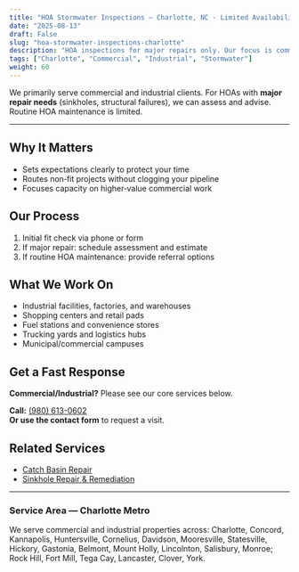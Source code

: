 ```yaml
---
title: "HOA Stormwater Inspections — Charlotte, NC - Limited Availability"
date: "2025-08-13"
draft: False
slug: "hoa-stormwater-inspections-charlotte"
description: "HOA inspections for major repairs only. Our focus is commercial and industrial work; limited HOA projects accepted."
tags: ["Charlotte", "Commercial", "Industrial", "Stormwater"]
weight: 60
---
```


We primarily serve commercial and industrial clients. For HOAs with **major repair needs** (sinkholes, structural failures), we can assess and advise. Routine HOA maintenance is limited.

---
## Why It Matters
- Sets expectations clearly to protect your time
- Routes non‑fit projects without clogging your pipeline
- Focuses capacity on higher‑value commercial work

## Our Process
1. Initial fit check via phone or form
2. If major repair: schedule assessment and estimate
3. If routine HOA maintenance: provide referral options

## What We Work On
- Industrial facilities, factories, and warehouses
- Shopping centers and retail pads
- Fuel stations and convenience stores
- Trucking yards and logistics hubs
- Municipal/commercial campuses

## Get a Fast Response
**Commercial/Industrial?** Please see our core services below.

**Call:** [(980) 613-0602](tel:+19806130602)  
**Or use the contact form** to request a visit.

## Related Services
- [Catch Basin Repair](/catch-basin-repair-charlotte/)
- [Sinkhole Repair & Remediation](/sinkhole-repair-charlotte/)


---
### Service Area — Charlotte Metro
We serve commercial and industrial properties across: Charlotte, Concord, Kannapolis, Huntersville, Cornelius, Davidson, Mooresville, Statesville, Hickory, Gastonia, Belmont, Mount Holly, Lincolnton, Salisbury, Monroe; Rock Hill, Fort Mill, Tega Cay, Lancaster, Clover, York.
